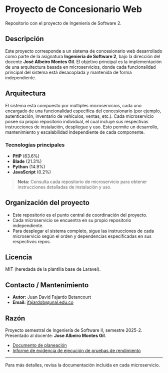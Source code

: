 # Proyecto de Concesionario Web

Repositorio con el proyecto de Ingeniería de Software 2.

## Descripción

Este proyecto corresponde a un sistema de concesionario web desarrollado como parte de la asignatura **Ingeniería de Software 2**, bajo la dirección del docente **José Albeiro Montes Gil**. El objetivo principal es la implementación de una arquitectura basada en microservicios, donde cada funcionalidad principal del sistema está desacoplada y mantenida de forma independiente.

## Arquitectura

El sistema está compuesto por múltiples microservicios, cada uno encargado de una funcionalidad específica del concesionario (por ejemplo, autenticación, inventario de vehículos, ventas, etc.). Cada microservicio posee su propio repositorio individual, el cual incluye sus respectivas instrucciones de instalación, despliegue y uso. Esto permite un desarrollo, mantenimiento y escalabilidad independiente de cada componente.

### Tecnologías principales

- **PHP** (63.6%)
- **Blade** (21.3%)
- **Python** (14.9%)
- **JavaScript** (0.2%)

> **Nota:** Consulta cada repositorio de microservicio para obtener instrucciones detalladas de instalación y uso.

## Organización del proyecto

- Este repositorio es el punto central de coordinación del proyecto.
- Cada microservicio se encuentra en su propio repositorio independiente.
- Para desplegar el sistema completo, sigue las instrucciones de cada microservicio según el orden y dependencias especificadas en sus respectivos repos.

## Licencia

MIT (heredada de la plantilla base de Laravel).

## Contacto / Mantenimiento

- **Autor:** Juan David Fajardo Betancourt  
- **Email:** jfajardob@unal.edu.co

## Razón

Proyecto semestral de Ingeniería de Software II, semestre 2025-2.  
Presentado al docente: **Jose Albeiro Montes Gil**.

- [Documento de planeación](https://docs.google.com/document/d/1bnb3KTs5Pmeoy83xN5RjugHqdJ3E_rLXUf8NLsQU5xE/edit?usp=sharing)
- [Informe de evidencia de ejecución de pruebas de rendimiento](https://docs.google.com/document/d/1S7h12ZzESNoP5FUDjKQ7n9BWXnBOSWf8oHqbKiwUuSc/edit?usp=sharing)

---
Para más detalles, revisa la documentación incluida en cada microservicio.
